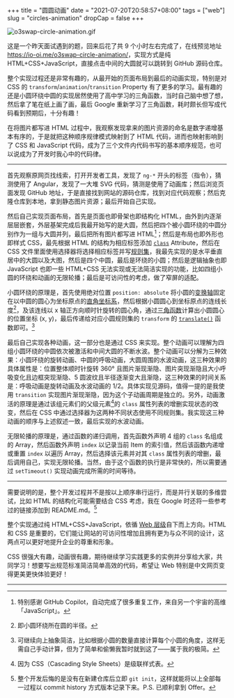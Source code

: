 +++
title = "圆圆动画"
date = "2021-07-20T20:58:57+08:00"
tags = ["web"]
slug = "circles-animation"
dropCap = false
+++

![o3swap-circle-animation.gif](/images/o3swap-circle-animation.gif)

这是一个昨天面试遇到的题，回来后花了共 9 个小时左右完成了，在线预览地址 <https://io-oi.me/o3swap-circle-animation/>，实现方式是纯 HTML+CSS+JavaScript，直接点击中间的大圆就可以跳转到 GitHub 源码仓库。

整个实现过程还是非常有趣的，从最开始的页面布局到最后的动画实现，特别是对 CSS 的 `transform`/`animation`/`transition` Property 有了更多的学习。最有趣的还是小圆环绕中圆的实现居然使用了高中学习的三角函数，当时自己脑中想了想，然后拿了笔在纸上画了画，最后 Google 重新学习了三角函数，耗时颇长但写成代码看到预期后，十分有趣！

在将图片都写进 HTML 过程中，我观察发现拿来的图片资源的命名是数字递增基本有序的，于是就把这种顺序规律模式映射到了 HTML 代码，进而也映射影响到了 CSS 和 JavaScript 代码，成为了三个文件内代码书写的基本顺序规范，也可以说成为了开发时我心中的代码律。

---

首先观察原网页找线索，打开开发者工具，发现了 `ng-*` 开头的标签（指令），猜测使用了 Angular，发现了一大堆 SVG 代码，猜测是使用了动画库；然后浏览页面发现 GitHub 地址，于是直接找到网站的源码仓库，找到对应代码观察；然后克隆仓库到本地，拿到静态图片资源；最后开始自己实现。

然后自己实现页面布局，首先是页面也即骨架也即结构化 HTML，由外到内逐渐层层嵌套，外层基架完成后我最开始写的是大圆，然后把四个被小圆环绕的中圆分别作为一组与大圆并列，最后把所有图片都写进 HTML[^1]；然后是布局也即外形也即样式 CSS，最先根据 HTML 的结构为相应标签添加 [`class`](https://developer.mozilla.org/en-US/docs/Web/HTML/Global_attributes/class) Attribute，然后在 CSS 文件里面使用选择器将选择相应标签并写[规则集](https://developer.mozilla.org/en-US/docs/Learn/Getting_started_with_the_web/CSS_basics#anatomy_of_a_css_ruleset)，我最先实现的是水平垂直居中的大圆以及大图，然后是四个中圆，最后是环绕的小圆；然后是逻辑抽象也即 JavaScript 也即一些 HTML+CSS 无法实现或无法简洁实现的功能，比如四组小圆的环绕和动画的无限轮播；最后是可访问性的考虑，做了窄屏的适配。

小圆环绕的原理是，首先使用绝对位置 `position: absolute` 将小圆的[变换轴](https://developer.mozilla.org/en-US/docs/Web/CSS/transform)固定在以中圆的圆心为坐标原点的[直角坐标系](https://developer.mozilla.org/en-US/docs/Web/CSS/transform-function#cartesian_coordinates)，然后根据小圆圆心到坐标原点的连线长度[^2]，及该连线以 x 轴正方向顺时针旋转的圆心角，通过[三角函数](https://en.wikipedia.org/wiki/Trigonometric_functions)计算出小圆圆心的位置坐标 (x, y)，最后传递给对应小圆规则集的 `transform` 的 [`translate()`](https://developer.mozilla.org/en-US/docs/Web/CSS/transform-function/translate()) 函数即可。[^3]

最后自己实现各种动画，这一部分也是通过 CSS 来实现。整个动画可以理解为四组小圆环绕的中圆依次被激活和中间大圆的不断水波。整个动画可以分解为三种效果：小圆环绕的旋转动画、中圆的呼吸动画，大圆周围的水波动画，这三种效果的具体属性是：位置整体顺时针旋转 360° 且图片渐现渐隐、图片突现渐隐且大小呼吸变化且边框突现渐隐、5 圆波纹且半径逐渐变大且渐隐，这三种效果的时间关系是：呼吸动画是旋转动画及水波动画的 1/2。具体实现见源码，值得一提的是我使用 `transition` 实现图片渐现渐隐，因为这个子动画周期是独立的。另外，动画激活的原理是通过该组元素们的父级元素[^4]的 `class` 属性列表的增删实现状态的改变，然后在 CSS 中通过选择器为这两种不同状态使用不同规则集。我实现这三种动画的顺序与上述叙述一致，最后实现的水波动画。

无限轮播的原理是，通过函数的递归调用，首先函数外声明 4 组的 `class` 名组成的 Array，然后函数外声明 `index` 以记录当前 Item 的索引值，然后该函数内递增或重置 `index` 以遍历 Array，然后选择该元素并对其 `class` 属性列表的增删，最后调用自己，实现无限轮播。当然，由于这个函数的执行是非常快的，所以需要通过 `setTimeout()` 实现动画完成所需的时间等待。

---

需要说明的是，整个开发过程并不是按以上顺序串行运行，而是并行关联的多维尝试，比如 HTML 的结构化可能需要结合 CSS 考虑，我在 Google 时还将一些参考过的链接添加到 README.md。[^5]

整个实现通过纯 HTML+CSS+JavaScript，依循 [Web 层级](https://github.com/reuixiy/io-oi.me/issues/147)自下而上方向。HTML 和 CSS 是重要的，它们能让网站的可访问性增加且拥有更为与众不同的设计，这两点可以更好地提升企业的尊重和形象。

CSS 很强大有趣，动画很有趣，期待继续学习实践更多的实例并分享给大家，共同学习！想要写出规范标准简洁简单高效的代码，希望让 Web 特别是中文网页变得更美更快体验更好！

---

[^1]: 特别感谢 GitHub Copilot，自动完成了很多重复工作，来自另一个宇宙的高维「JavaScript」。
[^2]: 即小圆环绕所在圆的半径。
[^3]: 可继续向上抽象简洁，比如根据小圆的数量直接计算每个小圆的角度，这样无需自己手动计算，但为了简单和偷懒我暂时就到这了——属于我的极简。
[^4]: 因为 CSS（Cascading Style Sheets）是级联样式表。
[^5]: 整个开发后悔的是没有在新建仓库后立即 `git init`，这样就能将以上全部每一过程以 commit history 方式版本记录下来。P.S. 已顺利拿到 Offer。
